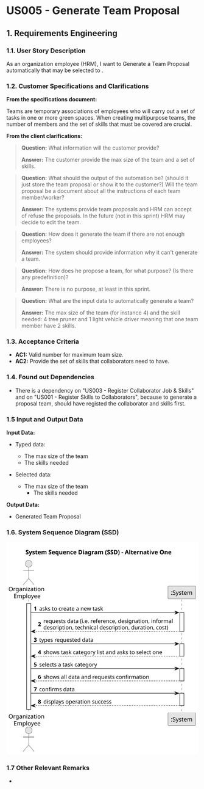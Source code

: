 # US005 - Generate Team Proposal


## 1. Requirements Engineering

### 1.1. User Story Description

As an organization employee (HRM), I want to Generate a Team Proposal automatically that may be selected to .

### 1.2. Customer Specifications and Clarifications 

**From the specifications document:**

Teams are temporary associations of employees who will carry out a set of tasks in one or more green spaces. When creating multipurpose teams, the number of members and the set of skills that must be covered are crucial.

**From the client clarifications:**

> **Question:** What information will the customer provide?
>
> **Answer:** The customer provide the max size of the team and a set of skills.

> **Question:** What should the output of the automation be? (should it just store the team proposal or show it to the customer?)  Will the team proposal be a document about all the instructions of each team member/worker?
>
> **Answer:** The systems provide team proposals and HRM can accept of refuse the proposals. In the future (not in this sprint) HRM may decide to edit the team.

> **Question:** How does it generate the team if there are not enough employees?
>
> **Answer:** The system should provide information why it can't generate a team.

> **Question:** How does he propose a team, for what purpose? (Is there any predefinition)?
>
> **Answer:** There is no purpose, at least in this sprint.

> **Question:** What are the input data to automatically generate a team?
> 
> **Answer:** The max size of the team (for instance 4) and the skill needed: 4 tree pruner and 1 light vehicle driver meaning that one team member have 2 skills.

### 1.3. Acceptance Criteria

* **AC1:** Valid number for maximum team size.
* **AC2:** Provide the set of skills that collaborators need to have.

### 1.4. Found out Dependencies

* There is a dependency on "US003 - Register Collaborator Job & Skills" and on "US001 - Register Skills to Collaborators", because to generate a proposal team, should have registed the collaborator and skills first.

### 1.5 Input and Output Data

**Input Data:**

* Typed data:
    * The max size of the team
    * The skills needed
	
* Selected data:
    * The max size of the team
      * The skills needed 

**Output Data:**

* Generated Team Proposal

### 1.6. System Sequence Diagram (SSD)

![System Sequence Diagram - Alternative One](svg/us006-system-sequence-diagram-alternative-one.svg)

### 1.7 Other Relevant Remarks

* 